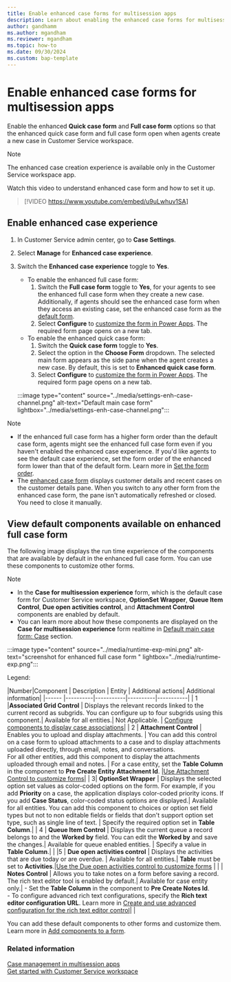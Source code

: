 ```yaml
---
title: Enable enhanced case forms for multisession apps 
description: Learn about enabling the enhanced case forms for multisession apps.
author: gandhamm 
ms.author: mgandham
ms.reviewer: mgandham
ms.topic: how-to 
ms.date: 09/30/2024
ms.custom: bap-template 
---
```


# Enable enhanced case forms for multisession apps

Enable the enhanced **Quick case form** and **Full case form**  options so that the enhanced quick case form and full case form open when agents create a new case in Customer Service workspace.

> [!NOTE]
> The enhanced case creation experience is available only in the Customer Service workspace app.


Watch this video to understand enhanced case form and how to set it up.

> [!VIDEO https://www.youtube.com/embed/u9uLwhuv1SA]

## Enable enhanced case experience

1. In Customer Service admin center, go to **Case Settings**.
1. Select **Manage** for **Enhanced case experience**.
1. Switch the **Enhanced case experience** toggle to **Yes**.
   - To enable the enhanced full case form:
      1. Switch the **Full case form** toggle to **Yes**, for your agents to see the enhanced full case form when they create a new case. Additionally, if agents should see the enhanced case form when they access an existing case, set the enhanced case form as the [default form](/power-apps/maker/model-driven-apps/control-access-forms#set-the-form-order).
      1. Select **Configure** to [customize the form in Power Apps](/power-apps/maker/model-driven-apps/create-and-edit-forms). The required form page opens on a new tab. 
   - To enable the enhanced quick case form:
      1. Switch the **Quick case form** toggle to **Yes**.
      1. Select the option in the **Choose Form** dropdown. The selected main form appears as the side pane when the agent creates a new case. By default, this is set to **Enhanced quick case form**. 
      1. Select **Configure** to [customize the form in Power Apps](/power-apps/maker/model-driven-apps/create-and-edit-forms). The required form page opens on a new tab.

   :::image type="content" source="../media/settings-enh-case-channel.png" alt-text="Default main case form" lightbox="../media/settings-enh-case-channel.png":::

> [!NOTE]
> - If the enhanced full case form has a higher form order than the default case form, agents might see the enhanced full case form even if you haven't enabled the enhanced case experience. If you'd like agents to see the default case experience, set the form order of the enhanced form lower than that of the default form. Learn more in [Set the form order](/power-apps/maker/model-driven-apps/control-access-forms#set-the-form-order).
> - The [enhanced case form](../use/enh-casemgmt-csw.md#view-an-existing-case-by-using-the-enhanced-full-case-form) displays customer details and recent cases on the customer details pane. When you switch to any other form from the enhanced case form, the pane isn't automatically refreshed or closed. You need to close it manually. 

## View default components available on enhanced full case form

The following image displays the run time experience of the components that  are available by default in the enhanced full case form. You can use these components to customize other forms. 

> [!NOTE]
> - In the **Case for multisession experience** form, which is the default case form for Customer Service workspace, **OptionSet Wrapper**, **Queue Item Control**, **Due open activities control**, and **Attachment Control** components are enabled by default.
> - You can learn more about how these components are displayed on the **Case for multisession experience** form realtime in [Default main case form: Case](../use/enh-casemgmt-csw.md#create-a-case-from-the-main-case-form) section.



 :::image type="content" source="../media/runtime-exp-mini.png" alt-text="screenshot for enhanced full case form " lightbox="../media/runtime-exp.png":::

Legend:

|Number|Component   | Description   | Entity   |  Additional actions| Additional information|
|------ |----------|-----------|----------|-----------|
| 1 |**Associated Grid Control** | Displays the relevant records linked to the current record as subgrids. You can configure up to four subgrids using this component.| Available for all entities.| Not Applicable. | [Configure components to display case associations](add-associated-grid-control.md)|
| 2 | **Attachment Control** | Enables you to upload and display attachments. | You can add this control on a case form to upload attachments to a case and to display attachments uploaded directly, through email, notes, and conversations.<br> For all other entities, add this component to display the attachments uploaded through email and notes. | For a case entity, set the **Table Column** in the component to **Pre Create Entity Attachment Id**. |[Use Attachment Control to customize forms](add-attachment-control.md)|
| 3| **OptionSet Wrapper** | Displays the selected option set values as color-coded options on the form. For example, if you add **Priority** on a case, the application displays color-coded priority icons. If you add **Case Status**, color-coded status options are displayed.| Available for all entities. You can add this component to choices or option set field types but not to non editable fields or fields that don't support option set type, such as single line of text. | Specify the required option set in **Table Column**.| 
| 4 | **Queue Item Control** |  Displays the current queue a record belongs to and the **Worked by** field. You can edit the **Worked by** and save the changes.| Available for queue enabled entities. | Specify a value in **Table Column**.| |
|5 | **Due open activities control** |  Displays the activities that are due today or are overdue. | Available for all entities.| **Table** must be set to **Activities**.|[Use the Due open activities control to customize forms](add-due-open-activities.md) |
|  | **Notes Control** | Allows you to take notes on a form before saving a record. The rich text editor tool is enabled by default.| Available for case entity only.| - Set the **Table Column** in the component to **Pre Create Notes Id**. <br> - To configure advanced rich text configurations, specify the **Rich text editor configuration URL**. Learn more in [Create and use advanced configuration for the rich text editor control](/power-apps/maker/model-driven-apps/rich-text-editor-control#create-and-use-advanced-configuration-for-the-rich-text-editor-control)| |


You can add these default components to other forms and customize them. Learn more in [Add components to a form](/power-apps/maker/model-driven-apps/add-move-configure-or-delete-components-on-form).


### Related information

[Case management in multisession apps](../use/enh-casemgmt-csw.md)<br>
[Get started with Customer Service workspace](../implement/csw-overview.md)
